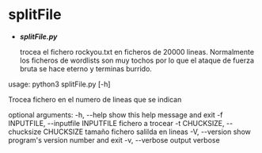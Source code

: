 # splitFile
* *__splitFile.py__*<p>
trocea el fichero rockyou.txt en ficheros de 20000 lineas. Normalmente los ficheros de
wordlists son muy tochos por lo que el ataque de fuerza bruta se hace eterno y terminas burrido.<p>

usage: python3 splitFile.py [-h]

Trocea fichero en el numero de lineas que se indican

optional arguments:
  -h, --help            show this help message and exit
  -f INPUTFILE, --inputfile INPUTFILE
                        fichero a trocear
  -t CHUCKSIZE, --chucksize CHUCKSIZE
                        tamaño fichero salilda en lineas
  -V, --version         show program's version number and exit
  -v, --verbose         output verbose
